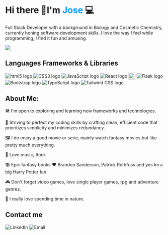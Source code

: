<h1>Hi there 👋I'm <span style="color:#09f;">Jose</span> 💻</h1>
<p>Full Stack Developer with a background in Biology and Cosmetic Chemistry, currently honing software development skills. I love the way I feel while programming, I find it fun and amusing. </p>
<img src="https://miro.medium.com/v2/resize:fit:400/0*l1GgcqQ-pRxY5o1t">

<h2>Languages Frameworks & Libraries</h2>

<p>
  <a href="https://developer.mozilla.org/en-US/docs/Web/HTML" style="text-decoration: none; display: inline-block;">
    <img src="https://github.com/JoseJoaquinMartinez/JoseJoaquinMartinez/assets/61237112/ee1c02f8-492a-4f55-99b4-00f6f1282138" alt="html5 logo" style="vertical-align: middle;" />
  </a>
  <a href="https://developer.mozilla.org/en-US/docs/Web/CSS" style="text-decoration: none; display: inline-block;">
    <img src="https://github.com/JoseJoaquinMartinez/JoseJoaquinMartinez/assets/61237112/a9f4c1a5-c46a-486d-83e7-2ba4e84694ab" alt="CSS3 logo" style="vertical-align: middle;" />
  </a>
  <a href="https://developer.mozilla.org/en-US/docs/Web/JavaScript" style="text-decoration: none; display: inline-block;">
    <img src="https://github.com/JoseJoaquinMartinez/JoseJoaquinMartinez/assets/61237112/e1c4c6cf-3620-4942-adac-74c50dc5bd5c" alt="JavaScript logo" style="vertical-align: middle;" />
  </a>
  <a href="https://reactjs.org/" style="text-decoration: none; display: inline-block;">
    <img src="https://github.com/JoseJoaquinMartinez/JoseJoaquinMartinez/assets/61237112/814c12df-4081-443f-86ad-40e1804d258b" alt="React logo" style="vertical-align: middle;" />
  </a>
  <a href="https://www.python.org/" style="text-decoration: none; display: inline-block;">
    <img src="https://s3.dualstack.us-east-2.amazonaws.com/pythondotorg-assets/media/community/logos/python-logo-only.png" style="height: 22px; width: 22px; vertical-align: middle;" alt="Python logo" />
  </a>
  <a href="https://flask.palletsprojects.com/" style="text-decoration: none; display: inline-block;">
    <img src="https://github.com/JoseJoaquinMartinez/JoseJoaquinMartinez/assets/61237112/129f19c9-fcf6-468e-9211-0865c7748be5" alt="Flask logo" style="vertical-align: middle;" />
  </a>
  <a href="https://getbootstrap.com/" style="text-decoration: none; display: inline-block;">
    <img src="https://github.com/JoseJoaquinMartinez/JoseJoaquinMartinez/assets/61237112/0953daa4-45f0-4f89-9771-80a6a9cb3b8c" alt="Bootstrap logo" style="vertical-align: middle;" />
  </a>
  <a href="https://www.typescriptlang.org/" style="text-decoration: none; display: inline-block;">
    <img src="https://github.com/JoseJoaquinMartinez/JoseJoaquinMartinez/assets/61237112/5f7033b7-744b-404a-b0e4-7a04d76459ee" alt="TypeScript logo" style="vertical-align: middle;" />
  </a>
  <a href="https://tailwindcss.com/" style="text-decoration: none; display: inline-block;">
    <img src="https://github.com/JoseJoaquinMartinez/JoseJoaquinMartinez/assets/61237112/a621dee3-9c5f-4ba1-a41b-05359897d76d" alt="Tailwind CSS logo" style="vertical-align: middle;" />
  </a>
</p>

  

<h2>About Me:</h2>
<p>🛠 I'm open to exploring and learning new frameworks and technologies.</p>
<p>🧰 Striving to perfect my coding skills by crafting clean, efficient code that prioritizes simplicity and minimizes redundancy.</p>
<p>🖼️ I do enjoy a good movie or serie, mainly watch fantasy movies but like pretty much everything.</p>
<p>🎵 Love music, Rock</p>
<p>📚 Epic fantasy books ❤️ Brandon Sanderson, Patrick Rothfuss and yes Im a big Harry Potter fan</p>
<p>🎮 Don't forget video games, love single player games, rpg and adventure genres.</p>
<p>🌳 I really love spending time in nature.</p>

<h2>Contact me</h2>
<p>
  <a href="https://www.linkedin.com/in/josejoaquinmartinezcarrillo/" style="text-decoration: none; display: inline-block;">
    <img src="https://github.com/JoseJoaquinMartinez/JoseJoaquinMartinez/assets/61237112/541f87b3-615f-421c-b44f-799b862c12bd" alt="LinkedIn" style="vertical-align: middle;" />
  </a>
  <a href="mailto:jj.martinez87@hotmail.com" style="text-decoration: none; display: inline-block;">
    <img src="https://github.com/JoseJoaquinMartinez/JoseJoaquinMartinez/assets/61237112/b4893729-c4ac-490f-b67a-159569f351e6" alt="Email" style="vertical-align: middle;" />
  </a>
</p>
